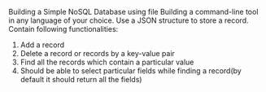 Building a Simple NoSQL Database using file
Building a command-line tool in any language of your choice. Use a JSON structure to store a record.
Contain following functionalities:
1. Add a record
2. Delete a record or records by a key-value pair
3. Find all the records which contain a particular value
4. Should be able to select particular fields while finding a record(by default it should return all the fields)
